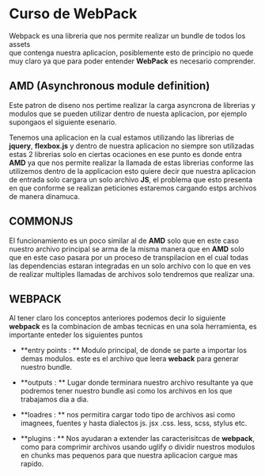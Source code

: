 # **Curso de WebPack**

Webpack es una libreria que nos permite realizar un bundle de todos los assets  
que contenga nuestra aplicacion, posiblemente esto de principio no quede muy
claro ya que para poder entender **WebPack** es necesario comprender.

## **AMD (Asynchronous module definition)**

Este patron de diseno nos pertime realizar la carga asyncrona de librerias y modulos
que se pueden utilizar dentro de nuesta aplicacion, por ejemplo supongaos el siguiente
esenario.

Tenemos una aplicacion en la cual estamos utilizando las librerias de **jquery**, **flexbox.js**
y dentro de nuestra aplicacion no siempre son utilizadas estas 2 librerias solo en ciertas ocaciones 
en ese punto es donde entra **AMD** ya que nos permite realizar la llamada de estas librerias conforme 
las utilizemos dentro de la applicacion  esto quiere decir que nuestra aplicacion de entrada solo cargara
un solo archivo **JS**, el problema que esto presenta en que conforme se realizan peticiones estaremos cargando
estps archivos de manera dinamuca.

## **COMMONJS**

El funcionamiento es un poco similar al de **AMD** solo que en este caso nuestro archivo principal 
se arma de la misma manera que en **AMD** solo que en este caso pasara por un proceso de transpilacion
en el cual todas las dependencias estaran integradas en un solo archivo con lo que en ves de realizar 
multiples llamadas de archivos solo tendremos que realizar una.

## **WEBPACK**

Al tener claro los conceptos anteriores podemos decir lo siguiente **webpack** es la combinacion
de ambas tecnicas en una sola herramienta, es importante enteder los siguientes puntos 

- **entry points : ** Modulo principal, de donde se parte a importar los demas modulos. este es el 
archivo que leera **weback** para generar nuestro bundle.

- **outputs : ** Lugar donde terminara nuestro archivo resultante ya que podremos tener nuestro bundle
asi como los archivos en los que trabajamos dia a dia.

- **loadres : ** nos permitira cargar todo tipo de archivos asi como imagnees, fuentes y hasta dialectos
js. jsx .css. less, scss, stylus etc.

- **plugins : ** Nos ayudaran a extender las caracterisitcas de **webpack**, como para comprimir archivos
usando uglify o dividir nuestros modulos en chunks mas pequenos para que nuestra aplicacion cargue mas rapido. 









